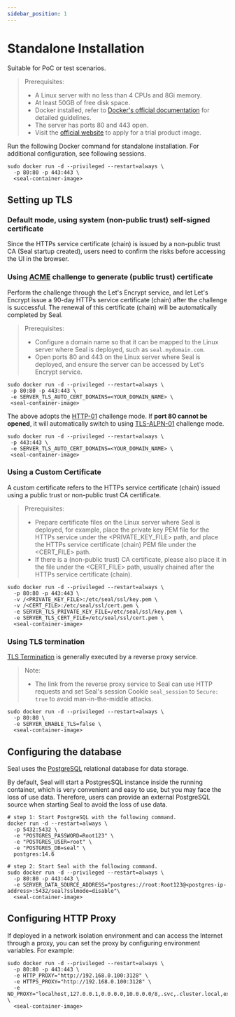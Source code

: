```yaml
---
sidebar_position: 1
---
```


# Standalone Installation

Suitable for PoC or test scenarios.

> Prerequisites: 
> - A Linux server with no less than 4 CPUs and 8Gi memory.
> - At least 50GB of free disk space.
> - Docker installed, refer to [Docker's official documentation](https://docs.docker.com/) for detailed guidelines.
> - The server has ports 80 and 443 open.
> - Visit the [official website](https://seal.io/trial.html) to apply for a trial product image.

Run the following Docker command for standalone installation. For additional configuration, see following sessions.

```shell
sudo docker run -d --privileged --restart=always \
  -p 80:80 -p 443:443 \
  <seal-container-image>
```

## Setting up TLS

### Default mode, using system (non-public trust) self-signed certificate

Since the HTTPs service certificate (chain) is issued by a non-public trust CA (Seal startup created), users need to confirm the risks before accessing the UI in the browser.

### Using [ACME](https://letsencrypt.org/docs/challenge-types) challenge to generate (public trust) certificate

Perform the challenge through the Let's Encrypt service, and let Let's Encrypt issue a 90-day HTTPs service certificate (chain) after the challenge is successful. The renewal of this certificate (chain) will be automatically completed by Seal.

> Prerequisites: 
> - Configure a domain name so that it can be mapped to the Linux server where Seal is deployed, such as `seal.mydomain.com`.
> - Open ports 80 and 443 on the Linux server where Seal is deployed, and ensure the server can be accessed by Let's Encrypt service.

```shell
sudo docker run -d --privileged --restart=always \
 -p 80:80 -p 443:443 \
 -e SERVER_TLS_AUTO_CERT_DOMAINS=<YOUR_DOMAIN_NAME> \
 <seal-container-image>
```

The above adopts the [HTTP-01](https://letsencrypt.org/docs/challenge-types/#http-01-challenge) challenge mode. If **port 80 cannot be opened**, it will automatically switch to using [TLS-ALPN-01](https://letsencrypt.org/docs/challenge-types/#tls-alpn-01) challenge mode.

```
sudo docker run -d --privileged --restart=always \
 -p 443:443 \
 -e SERVER_TLS_AUTO_CERT_DOMAINS=<YOUR_DOMAIN_NAME> \
 <seal-container-image>
```

### Using a Custom Certificate

A custom certificate refers to the HTTPs service certificate (chain) issued using a public trust or non-public trust CA certificate.

> Prerequisites: 
> - Prepare certificate files on the Linux server where Seal is deployed, for example, place the private key PEM file for the HTTPs service under the <PRIVATE_KEY_FILE> path, and place the HTTPs service certificate (chain) PEM file under the <CERT_FILE> path.
> - If there is a (non-public trust) CA certificate, please also place it in the file under the <CERT_FILE> path, usually chained after the HTTPs service certificate (chain).

```shell
sudo docker run -d --privileged --restart=always \
  -p 80:80 -p 443:443 \
  -v /<PRIVATE_KEY_FILE>:/etc/seal/ssl/key.pem \
  -v /<CERT_FILE>:/etc/seal/ssl/cert.pem \
  -e SERVER_TLS_PRIVATE_KEY_FILE=/etc/seal/ssl/key.pem \
  -e SERVER_TLS_CERT_FILE=/etc/seal/ssl/cert.pem \
  <seal-container-image>
```

### Using TLS termination

[TLS Termination](https://en.wikipedia.org/wiki/TLS_termination_proxy) is generally executed by a reverse proxy service.

> Note: 
> - The link from the reverse proxy service to Seal can use HTTP requests and set Seal's session Cookie `seal_session` to `Secure: true` to avoid man-in-the-middle attacks.

```shell
sudo docker run -d --privileged --restart=always \
  -p 80:80 \
  -e SERVER_ENABLE_TLS=false \
  <seal-container-image>
```

## Configuring the database

Seal uses the [PostgreSQL](https://www.postgresql.org/) relational database for data storage.

By default, Seal will start a PostgresSQL instance inside the running container, which is very convenient and easy to use, but you may face the loss of use data. Therefore, users can provide an external PostgreSQL source when starting Seal to avoid the loss of use data.

```shell
# step 1: Start PostgreSQL with the following command.
docker run -d --restart=always \
  -p 5432:5432 \
  -e "POSTGRES_PASSWORD=Root123" \
  -e "POSTGRES_USER=root" \
  -e "POSTGRES_DB=seal" \
  postgres:14.6

# step 2: Start Seal with the following command.
sudo docker run -d --privileged --restart=always \
  -p 80:80 -p 443:443 \
  -e SERVER_DATA_SOURCE_ADDRESS="postgres://root:Root123@<postgres-ip-address>:5432/seal?sslmode=disable"\
  <seal-container-image>
```

## Configuring HTTP Proxy

If deployed in a network isolation environment and can access the Internet through a proxy, you can set the proxy by configuring environment variables. For example:
```shell
sudo docker run -d --privileged --restart=always \
  -p 80:80 -p 443:443 \
  -e HTTP_PROXY="http://192.168.0.100:3128" \
  -e HTTPS_PROXY="http://192.168.0.100:3128" \
  -e NO_PROXY="localhost,127.0.0.1,0.0.0.0,10.0.0.0/8,.svc,.cluster.local,example.com" \
  <seal-container-image>
```